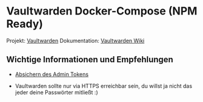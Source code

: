 # Vaultwarden Docker-Compose (NPM Ready)

Projekt: [Vaultwarden](https://github.com/dani-garcia/vaultwarden)
Dokumentation: [Vaultwarden Wiki](https://github.com/dani-garcia/vaultwarden/wiki)

## Wichtige Informationen und Empfehlungen

- [Absichern des Admin Tokens](https://github.com/dani-garcia/vaultwarden/wiki/Enabling-admin-page#secure-the-admin_token)

- Vaultwarden sollte nur via HTTPS erreichbar sein, du willst ja nicht das jeder deine Passwörter mitließt :)